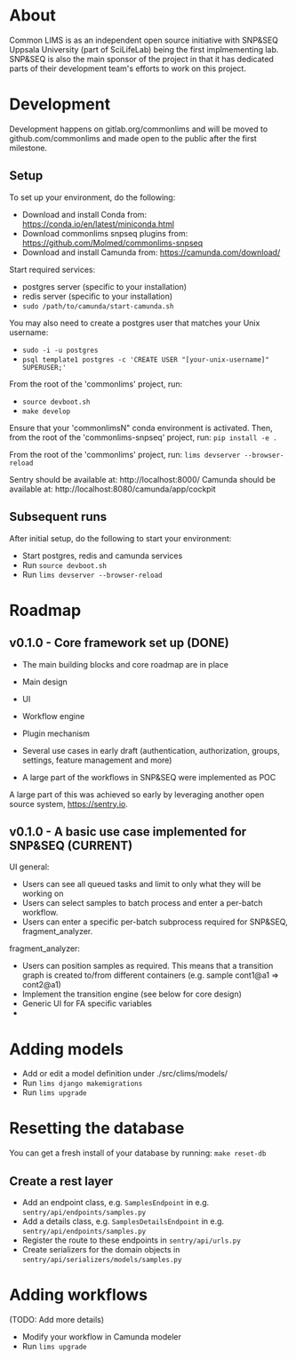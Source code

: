 # About

Common LIMS is as an independent open source initiative with SNP&SEQ Uppsala University (part of SciLifeLab) being the first implmementing lab. SNP&SEQ is also the main sponsor of the project in that it has dedicated parts of their development team's efforts to work on this project.

# Development

Development happens on gitlab.org/commonlims and will be moved to github.com/commonlims and made open to the public after the first milestone.

## Setup

To set up your environment, do the following:
- Download and install Conda from: https://conda.io/en/latest/miniconda.html
- Download commonlims snpseq plugins from: https://github.com/Molmed/commonlims-snpseq
- Download and install Camunda from: https://camunda.com/download/

Start required services:
- postgres server (specific to your installation)
- redis server (specific to your installation)
- `sudo /path/to/camunda/start-camunda.sh`

You may also need to create a postgres user that matches your Unix username:
- `sudo -i -u postgres`
- `psql template1 postgres -c 'CREATE USER "[your-unix-username]" SUPERUSER;'`

From the root of the 'commonlims' project, run:
- `source devboot.sh`
- `make develop`

Ensure that your 'commonlimsN" conda environment is activated. Then, from the root of the 'commonlims-snpseq' project, run: `pip install -e .`

From the root of the 'commonlims' project, run: `lims devserver --browser-reload`

Sentry should be available at: http://localhost:8000/
Camunda should be available at: http://localhost:8080/camunda/app/cockpit

## Subsequent runs

After initial setup, do the following to start your environment:
- Start postgres, redis and camunda services
- Run `source devboot.sh`
- Run `lims devserver --browser-reload`

# Roadmap

## v0.1.0 - Core framework set up (DONE)

* The main building blocks and core roadmap are in place

 * Main design
 * UI
 * Workflow engine
 * Plugin mechanism
 * Several use cases in early draft (authentication, authorization, groups, settings, feature management and more)
 * A large part of the workflows in SNP&SEQ were implemented as POC

A large part of this was achieved so early by leveraging another open source system, https://sentry.io.

## v0.1.0 - A basic use case implemented for SNP&SEQ (CURRENT)

UI general:

* Users can see all queued tasks and limit to only what they will be working on
* Users can select samples to batch process and enter a per-batch workflow.
* Users can enter a specific per-batch subprocess required for SNP&SEQ, fragment_analyzer.

fragment_analyzer:

* Users can position samples as required. This means that a transition graph is created to/from different containers (e.g. sample cont1@a1 => cont2@a1)
* Implement the transition engine (see below for core design)
* Generic UI for FA specific variables
*

# Adding models

* Add or edit a model definition under ./src/clims/models/
* Run `lims django makemigrations`
* Run `lims upgrade`

# Resetting the database

You can get a fresh install of your database by running: `make reset-db`

## Create a rest layer

* Add an endpoint class, e.g. `SamplesEndpoint` in e.g. `sentry/api/endpoints/samples.py`
* Add a details class, e.g. `SamplesDetailsEndpoint` in e.g. `sentry/api/endpoints/samples.py`
* Register the route to these endpoints in `sentry/api/urls.py`
* Create serializers for the domain objects in `sentry/api/serializers/models/samples.py`

# Adding workflows

(TODO: Add more details)

* Modify your workflow in Camunda modeler
* Run `lims upgrade`
